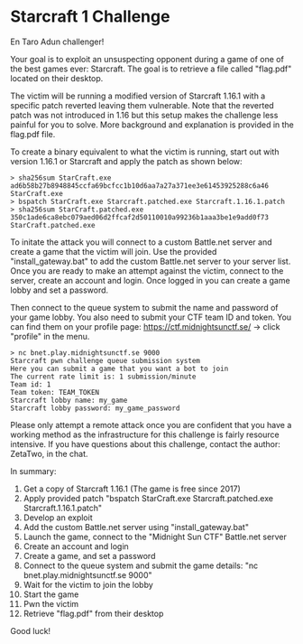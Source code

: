 # Starcraft 1 Challenge

En Taro Adun challenger!

Your goal is to exploit an unsuspecting opponent during a game of one of the best games ever: Starcraft.
The goal is to retrieve a file called "flag.pdf" located on their desktop.

The victim will be running a modified version of Starcraft 1.16.1 with a specific patch reverted leaving them vulnerable.
Note that the reverted patch was not introduced in 1.16 but this setup makes the challenge less painful for you to solve.
More background and explanation is provided in the flag.pdf file.

To create a binary equivalent to what the victim is running, start out with version 1.16.1 or Starcraft and apply the patch as shown below:

```
> sha256sum StarCraft.exe
ad6b58b27b8948845ccfa69bcfcc1b10d6aa7a27a371ee3e61453925288c6a46  StarCraft.exe
> bspatch StarCraft.exe Starcraft.patched.exe Starcraft.1.16.1.patch 
> sha256sum StarCraft.patched.exe
350c1ade6ca8ebc079aed06d2ffcaf2d50110010a99236b1aaa3be1e9add0f73  StarCraft.patched.exe
```

To initate the attack you will connect to a custom Battle.net server and create a game that the victim will join.
Use the provided "install_gateway.bat" to add the custom Battle.net server to your server list.
Once you are ready to make an attempt against the victim, connect to the server, create an account and login.
Once logged in you can create a game lobby and set a password.

Then connect to the queue system to submit the name and password of your game lobby.
You also need to submit your CTF team ID and token. You can find them on your profile page: https://ctf.midnightsunctf.se/ -> click "profile" in the menu.

```
> nc bnet.play.midnightsunctf.se 9000
Starcraft pwn challenge queue submission system
Here you can submit a game that you want a bot to join
The current rate limit is: 1 submission/minute
Team id: 1
Team token: TEAM_TOKEN
Starcraft lobby name: my_game
Starcraft lobby password: my_game_password
```

Please only attempt a remote attack once you are confident that you have a working method as the infrastructure for this challenge is fairly resource intensive.
If you have questions about this challenge, contact the author: ZetaTwo, in the chat.

In summary:
1. Get a copy of Starcraft 1.16.1 (The game is free since 2017)
2. Apply provided patch "bspatch StarCraft.exe Starcraft.patched.exe Starcraft.1.16.1.patch"
3. Develop an exploit
4. Add the custom Battle.net server using "install_gateway.bat"
5. Launch the game, connect to the "Midnight Sun CTF" Battle.net server
6. Create an account and login
7. Create a game, and set a password
8. Connect to the queue system and submit the game details: "nc bnet.play.midnightsunctf.se 9000"
9. Wait for the victim to join the lobby
10. Start the game
11. Pwn the victim
12. Retrieve "flag.pdf" from their desktop

Good luck!
